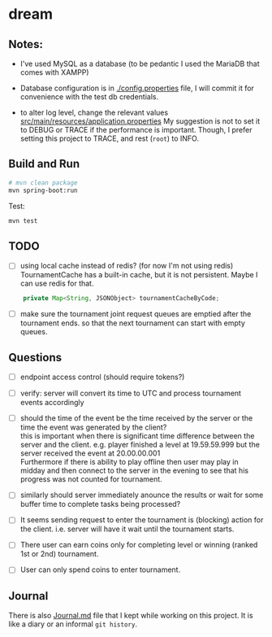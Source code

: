 # dream

## Notes:
- I've used MySQL as a database (to be pedantic I used the MariaDB that comes with XAMPP)
- Database configuration is in [./config.properties](./config.properties) file, 
I will commit it for convenience with the test db credentials.



- to alter log level, change the relevant values [src/main/resources/application.properties](src/main/resources/application.properties)
My suggestion is not to set it to DEBUG or TRACE if the performance is important.
Though, I prefer setting this project to TRACE, and rest (`root`) to INFO.


## Build and Run
```bash
# mvn clean package
mvn spring-boot:run
```
Test:
```bash
mvn test
```
## TODO
- [ ] using local cache instead of redis? (for now I'm not using redis)
TournamentCache has a built-in cache, but it is not persistent. Maybe I can use redis for that.
```java
    private Map<String, JSONObject> tournamentCacheByCode;
```
- [ ] make sure the tournament joint request queues are emptied after the tournament ends.
so that the next tournament can start with empty queues.


## Questions
- [ ] endpoint access control (should require tokens?)
- [ ] verify: server will convert its time to UTC and process tournament events accordingly
- [ ] should the time of the event be the time received by the server or the time the event was generated by the client? \
    this is important when there is significant time difference between the server and the client. e.g. player finished a level at 19.59.59.999 but the server received the event at 20.00.00.001 \
    Furthermore if there is ability to play offline then user may play in midday and then connect to the server in the evening to see that his progress was not counted for tournament. 

- [ ] similarly should server immediately anounce the results or wait for some buffer time to complete tasks being processed?
- [ ] It seems sending request to enter the tournament is (blocking) action for the client. i.e. server will have it wait until the tournament starts.  
- [ ] There user can earn coins only for completing level or winning (ranked 1st or 2nd) tournament.
- [ ] User can only spend coins to enter tournament.

## Journal
There is also [Journal.md](Journal.md) file that I kept while working on this project. 
It is like a diary or an informal `git history`.